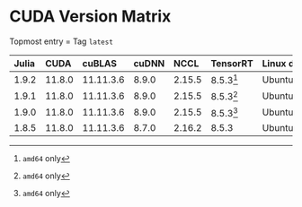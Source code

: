 # CUDA Version Matrix

Topmost entry = Tag `latest`

| Julia | CUDA   | cuBLAS    | cuDNN | NCCL   | TensorRT  | Linux distro |
|:------|:-------|:----------|:------|:-------|:----------|:-------------|
| 1.9.2 | 11.8.0 | 11.11.3.6 | 8.9.0 | 2.15.5 | 8.5.3[^1] | Ubuntu 22.04 |
| 1.9.1 | 11.8.0 | 11.11.3.6 | 8.9.0 | 2.15.5 | 8.5.3[^1] | Ubuntu 22.04 |
| 1.9.0 | 11.8.0 | 11.11.3.6 | 8.9.0 | 2.15.5 | 8.5.3[^1] | Ubuntu 22.04 |
| 1.8.5 | 11.8.0 | 11.11.3.6 | 8.7.0 | 2.16.2 | 8.5.3     | Ubuntu 20.04 |

[^1]: `amd64` only
